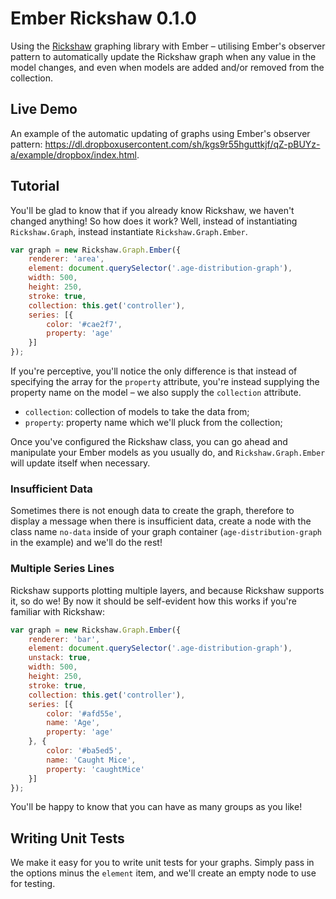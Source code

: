 Ember Rickshaw 0.1.0
================

Using the <a href="http://code.shutterstock.com/rickshaw/" target="_blank">Rickshaw</a> graphing library with Ember &ndash; utilising Ember's observer pattern to automatically update the Rickshaw graph when any value in the model changes, and even when models are added and/or removed from the collection.

Live Demo
----------------

An example of the automatic updating of graphs using Ember's observer pattern: https://dl.dropboxusercontent.com/sh/kgs9r55hguttkjf/qZ-pBUYz-a/example/dropbox/index.html.

Tutorial
----------------

You'll be glad to know that if you already know Rickshaw, we haven't changed anything! So how does it work? Well, instead of instantiating `Rickshaw.Graph`, instead instantiate `Rickshaw.Graph.Ember`.

```javascript
var graph = new Rickshaw.Graph.Ember({
    renderer: 'area',
    element: document.querySelector('.age-distribution-graph'),
    width: 500,
    height: 250,
    stroke: true,
    collection: this.get('controller'),
    series: [{
        color: '#cae2f7',
        property: 'age'
    }]
});
```

If you're perceptive, you'll notice the only difference is that instead of specifying the array for the `property` attribute, you're instead supplying the property name on the model &ndash; we also supply the `collection` attribute.

* `collection`: collection of models to take the data from;
* `property`: property name which we'll pluck from the collection;

Once you've configured the Rickshaw class, you can go ahead and manipulate your Ember models as you usually do, and `Rickshaw.Graph.Ember` will update itself when necessary.

<h3>Insufficient Data</h3>

Sometimes there is not enough data to create the graph, therefore to display a message when there is insufficient data, create a node with the class name `no-data` inside of your graph container (`age-distribution-graph` in the example) and we'll do the rest!

<h3>Multiple Series Lines</h3>

Rickshaw supports plotting multiple layers, and because Rickshaw supports it, so do we! By now it should be self-evident how this works if you're familiar with Rickshaw:

```javascript
var graph = new Rickshaw.Graph.Ember({
    renderer: 'bar',
    element: document.querySelector('.age-distribution-graph'),
    unstack: true,
    width: 500,
    height: 250,
    stroke: true,
    collection: this.get('controller'),
    series: [{
        color: '#afd55e',
        name: 'Age',
        property: 'age'
    }, {
        color: '#ba5ed5',
        name: 'Caught Mice',
        property: 'caughtMice'
    }]
});
```

You'll be happy to know that you can have as many groups as you like!

Writing Unit Tests
----------------

We make it easy for you to write unit tests for your graphs. Simply pass in the options minus the `element` item, and we'll create an empty node to use for testing.